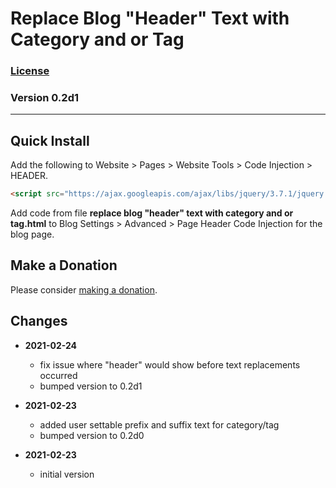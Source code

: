 # Replace Blog "Header" Text with Category and or Tag

### [License][99]

### Version 0.2d1

---

## Quick Install

Add the following to Website > Pages > Website Tools > Code Injection > HEADER.

```html
<script src="https://ajax.googleapis.com/ajax/libs/jquery/3.7.1/jquery.min.js"></script>
```

Add code from file **replace blog "header" text with category and or tag.html**
to Blog Settings > Advanced > Page Header Code Injection for the blog page.

## Make a Donation

Please consider [making a donation](https://github.com/tomsWebConsulting/twcsl#make-a-donation).

## Changes

* **2021-02-24**

  * fix issue where "header" would show before text replacements occurred
  * bumped version to 0.2d1
  
* **2021-02-23**

  * added user settable prefix and suffix text for category/tag
  * bumped version to 0.2d0
  
* **2021-02-23**

  * initial version

[99]: https://github.com/tomsWebConsulting/twcsl/blob/main/LICENSE.txt#L1
